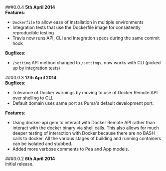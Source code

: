 ###0.0.4
**5th April 2014**    
**Features**:
  * `Dockerfile` to allow ease of installation in multiple environments
  * Integration tests that use the Dockerfile image for consistently reproducible testing
  * Travis now runs API, CLI and Integration specs during the same commit hook

**Bugfixes**:
  * `/setting` API method changed to `/settings`, now works with CLI (picked up by integration tests)

###0.0.3
**17th April 2014**    
**Bugfixes**:
  * Tolerance of Docker warnings by moving to use of Docker Remote API over shelling to CLI.
  * Default domain uses same port as Puma's default development port.

**Features**:
  * Using docker-api gem to interact with Docker Remote API rather than interact with the docker
  binary via shell calls. This also allows for much deeper testing of interaction with Docker
  because there are no BASH calls to docker. All the various stages of building and running
  containers can be isolated and stubbed.
  * Added more verbose comments to Pea and App models.

###0.0.2
**6th April 2014**    
Initial release.